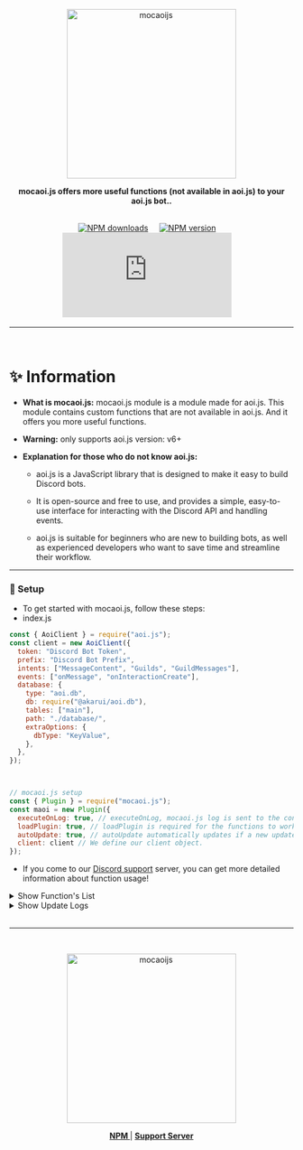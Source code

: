 <p align="center">
  <a href="https://www.npmjs.com/package/mocaoi.js?activeTab=readme">
    <img width="300" src="https://cdn.discordapp.com/attachments/1175816404579135559/1178401600289652857/20231126_212624.png?ex=65760303&is=65638e03&hm=13b185849f502cf8f659a77b992582695a360ac008755f0fc140b7b1c4bf21ac&" alt="mocaoijs">
  </a>
</p>

<div align="center">
  <b>mocaoi.js offers more useful functions (not available in aoi.js) to your aoi.js bot..</b>
</div>

<br/>

<div align="center">

[![NPM downloads][download-image]][download-url] &nbsp; &nbsp;
[![NPM version][npm-image]][npm-url] &nbsp; &nbsp;
![License](https://img.shields.io/npm/l/mocaoi.js) &nbsp; &nbsp;

[npm-image]: https://img.shields.io/npm/v/mocaoi.js.svg?color=42cfff
[npm-url]: https://npmjs.org/package/mocaoi.js
[download-image]: https://img.shields.io/npm/dt/mocaoi.js.svg?color=3182b0
[download-url]: https://npmjs.org/package/mocaoi.js

  </div>

---

<br/>

# ✨️ Information
- **What is mocaoi.js:** mocaoi.js module is a module made for aoi.js. This module contains custom functions that are not available in aoi.js. And it offers you more useful functions.
- **Warning:** only supports aoi.js version: v6+

- **Explanation for those who do not know aoi.js:** 
  - aoi.js is a JavaScript library that is designed to make it easy to build Discord bots.

  - It is open-source and free to use, and provides a simple, easy-to-use interface for interacting with the Discord API and handling events.
  
  - aoi.js is suitable for beginners who are new to building bots, as well as experienced developers who want to save time and streamline their workflow.

--- 

### 📒 Setup
- To get started with mocaoi.js, follow these steps:
- index.js
```js
const { AoiClient } = require("aoi.js");
const client = new AoiClient({
  token: "Discord Bot Token",
  prefix: "Discord Bot Prefix",
  intents: ["MessageContent", "Guilds", "GuildMessages"],
  events: ["onMessage", "onInteractionCreate"],
  database: {
    type: "aoi.db",
    db: require("@akarui/aoi.db"),
    tables: ["main"],
    path: "./database/",
    extraOptions: {
      dbType: "KeyValue",
    },
  },
});



// mocaoi.js setup
const { Plugin } = require("mocaoi.js");
const maoi = new Plugin({
  executeOnLog: true, // executeOnLog, mocaoi.js log is sent to the console when your project is started.
  loadPlugin: true, // loadPlugin is required for the functions to work.
  autoUpdate: true, // autoUpdate automatically updates if a new update is available.
  client: client // We define our client object.
});
```

- If you come to our [Discord support](https://discord.com/invite/RVN8dGhNEY) server, you can get more detailed information about function usage!

<details>
  <summary>Show Function's List</summary>

| Functions               | Params                          | Required Params ( true / false ) |
|-------------------------|---------------------------------|----------------------------------|
| $mocaoiVersion          | []                              | []                               |
| $clientInfo             | [info]                          | [true]                           |
| $sendColoredLog         | [text;hex?]                     | [true, false]                    |
| $commandExists          | [name;type?]                    | [true, false]                    |
| $translate              | [from;to;text]                  | [true, true, true]               |
| $aoiVersion             | []                              | []                               |
| $spotifySearch          | [song_name]                     | [true]                           |
| $isCaps                 | [percentage%;text]              | [true, true]                     |
| $chatAI                 | [text]                          | [true]                           |
| $urlCheck               | [text]                          | [true]                           |
| $textToImage            | [text]                          | [true]                           |
| $recreateChannel        | []                              | []                               |
| $c ( comment )          | [text]                          | [true]                           |
| $createTranscript       | [channelId?;logChannelId?]      | [false, false]                   |
| $join                   | [separator;...text]             | [true, true]                     |
| $reverseText            | [text]                          | [true]                           |
| $fetchGuilds            | [separator?;id/name]            | false, false]                    |
| $ceil                   | [number]                        | [true]                           |


- ****$clientInfo Parameters****
  - ispublic
  - isverified
  - memory
  - rss
  - platform
  - arch

</details>

<details>
  <summary>Show Update Logs</summary>
  
## v1.1.5 [ NEW ]
- Added `$join` function
- Added `$reverseText` function
- Added `$fetchGuilds` function
- Added `$ceil` function

## v1.1.4 [ OLD ]
- Updated `$recreateChannel` function
  - New Params: [chanelID , returnID?]
- Added `$createTranscript` function

## v1.1.3 [ OLD ]
- Added `$recreateChannel` function
- Added `$c` function

## v1.1.2 [ OLD ]
- Some changes

## v1.1.1 [ OLD ]
- Added `$textToImage` function

## v1.0.11 [ OLD ]
- Added `$chatAI` function
- Added `$isCaps` function

</details>

<br />

---

<br/>


<p align="center">
  <a href="https://www.npmjs.com/package/mocaoi.js?activeTab=readme">
    <img width="300" src="https://cdn.discordapp.com/attachments/1175816404579135559/1178404615318933554/20231126_213655.png?ex=657605d1&is=656390d1&hm=326851f98ab666a49ba90612a388433705b995db57e77740a6b518dde0cf5c0d&&" alt="mocaoijs">
  </a>
</p>

<div align = "center">

**[ NPM ](https://www.npmjs.com/package/mocaoi.js?activeTab=readme)** | **[ Support Server ](https://discord.com/invite/RVN8dGhNEY)**

</div>

